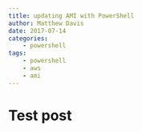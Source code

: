 ```yaml
---
title: updating AMI with PowerShell
author: Matthew Davis
date: 2017-07-14
categories: 
    - powershell
tags:
    - powershell
    - aws
    - ami 
---
```


# Test post


<script src="https://gist.github.com/MatthewJDavis/3bdbe9fa8fe4a3657308d0799a92f57a.js"></script>